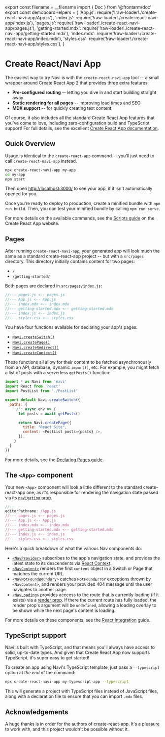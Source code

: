 export const filename = __filename
import { Doc } from '@frontarm/doc'
export const demoboardHelpers = {
  'App.js': require('!raw-loader!./create-react-navi-app/App.js'),
  'index.js': require('!raw-loader!./create-react-navi-app/index.js'),
  'pages.js': require('!raw-loader!./create-react-navi-app/pages.js'),
  'getting-started.mdx': require('!raw-loader!./create-react-navi-app/getting-started.mdx'),
  'index.mdx': require('!raw-loader!./create-react-navi-app/index.mdx'),
  'styles.css': require('!raw-loader!./create-react-navi-app/styles.css'),
}

Create React/Navi App
=====================

The easiest way to try Navi is with the `create-react-navi-app` tool -- a small wrapper around Create React App 2 that provides three extra features:

- **Pre-configured routing** -- letting you dive in and start building straight away
- **Static rendering for all pages** -- improving load times and SEO<br />
- **MDX support** -- for quickly creating text content<br />

Of course, it also includes all the standard Create React App features that you've come to love, including zero-configuration build and TypeScript support! For full details, see the excellent [Create React App documentation](https://facebook.github.io/create-react-app/).


Quick Overview
--------------

Usage is identical to the `create-react-app` command -- you'll just need to call `create-react-navi-app` instead.

```bash
npx create-react-navi-app my-app
cd my-app
npm start
```

Then open [http://localhost:3000/](http://localhost:3000/) to see your app, if it isn't automatically opened for you.

Once you’re ready to deploy to production, create a minified bundle with `npm run build`. Then, you can test your minified bundle by calling `npm run serve`.



For more details on the available commands, see the [Scripts guide](https://facebook.github.io/create-react-app/docs/available-scripts) on the Create React App website.


Pages
-----

After running `create-react-navi-app`, your generated app will look much the same as a standard create-react-app project -- but with a `src/pages` directory. This directory initially contains content for two pages:

- `/`
- `/getting-started/`

Both pages are declared in `src/pages/index.js`:

```js
//--- pages.js <-- pages.js
//--- App.js <-- App.js
//--- index.mdx <-- index.mdx
//--- getting-started.mdx <-- getting-started.mdx
//--- index.js <-- index.js
//--- styles.css <-- styles.css
```

You have four functions available for declaring your app's pages:

- [`Navi.createSwitch()`](../reference/declarations/#createswitch)
- [`Navi.createPage()`](../reference/declarations/#createpage)
- [`Navi.createRedirect()`](../reference/declarations/#createredirect)
- [`Navi.createContext()`](../reference/declarations/#createcontext)

These functions all allow for their content to be fetched asynchronously from an API, database, dynamic `import()`, etc. For example, you might fetch a list of posts with a serverless `getPosts()` function:

```js
import * as Navi from 'navi'
import React from 'react'
import PostList from './PostList'

export default Navi.createSwitch({
  paths: {
    '/': async env => {
      let posts = await getPosts()

      return Navi.createPage({
        title: "React Site",
        content: <PostList posts={posts} />,
      }),
    }
  }
})
```

For more details, see the [Declaring Pages guide](../reference/declarations/).


The `<App>` component
---------------------

Your new `<App>` component will look a little different to the standard create-react-app one, as it's responsible for rendering the navigation state passed via its [`navigation` prop](../reference/navigation/).

```js
//---
editorPathname: /App.js
//--- pages.js <-- pages.js
//--- App.js <-- App.js
//--- index.mdx <-- index.mdx
//--- getting-started.mdx <-- getting-started.mdx
//--- index.js <-- index.js
//--- styles.css <-- styles.css
```

Here's a quick breakdown of what the various Nav components do:

- [`<NavProvider>`](../integrations/react/#navprovider) subscribes to the app's navigation state, and provides the latest state to its descendents via [React Context](https://reactjs.org/docs/context.html).
- [`<NavContent>`](../integrations/react/#navcontent) renders the first `content` object in a Switch or Page that matches the current URL.
- [`<NavNotFoundBoundary>`](../integrations/react/#navnotfoundboundary) catches `NotFoundError` exceptions thrown by `<NavContent>`, and renders your provided 404 message until the user navigates to another page.
- [`<NavLoading>`](../integrations/react/#navloading) provides acccess to the route that is currently loading (if it exists) via a [render prop](https://reactjs.org/docs/render-props.html). If there the current route has fully loaded, the render prop's argument will be `undefined`, allowing a loading overlay to be shown while the next page's content is loading.

For more details on these components, see the [React Integration](../integrations/react/) guide.


TypeScript support
------------------

Navi is built with TypeScript, and that means you'll always have access to solid, up-to-date types. And given that Create React App now supports TypeScript, it's super easy to get started!

To create an app using Navi's TypeScript template, just pass a `--typescript` option at *the end* of the command:

```bash
npx create-react-navi-app my-typescript-app --typescript
```

This will generate a project with TypeScript files instead of JavaScript files, along with a declaration file to ensure that you can import `.mdx` files.


Acknowledgements
----------------

A huge thanks is in order for the authors of create-react-app. It's a pleasure to work with, and this project wouldn't be possible without it.

